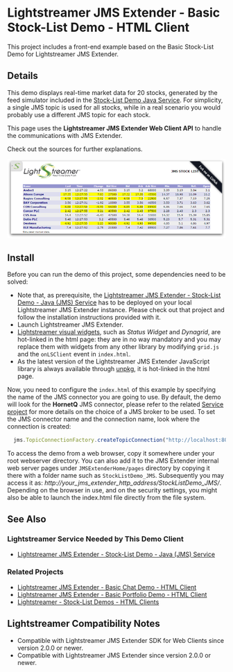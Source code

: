# Lightstreamer JMS Extender - Basic Stock-List Demo - HTML Client

<!-- START DESCRIPTION lightstreamer-jms-example-stocklist-client-javascript -->

This project includes a front-end example based on the Basic Stock-List Demo for Lightstreamer JMS Extender.

## Details

This demo displays real-time market data for 20 stocks, generated by the feed simulator included in the [Stock-List Demo Java Service](https://github.com/Lightstreamer/Lightstreamer-JMS-example-StockList-service-java). For simplicity, a single JMS topic is used for all stocks, while in a real scenario you would probably use a different JMS topic for each stock.

This page uses the **Lightstreamer JMS Extender Web Client API** to handle the communications with JMS Extender.

Check out the sources for further explanations.

![screenshot](screen-large.png)

<!-- END DESCRIPTION lightstreamer-jms-example-stocklist-client-javascript -->

## Install

Before you can run the demo of this project, some dependencies need to be solved:

* Note that, as prerequisite, the [Lightstreamer JMS Extender - Stock-List Demo - Java (JMS) Service](https://github.com/Lightstreamer/Lightstreamer-JMS-example-StockList-service-java) has to be deployed on your local Lightstreamer JMS Extender instance. Please check out that project and follow the installation instructions provided with it.
* Launch Lightstreamer JMS Extender.
* [Lightstreamer visual widgets](https://demos.lightstreamer.com/commons/lightstreamer-widgets.js), such as  _Status Widget_ and _Dynagrid_, are hot-linked in the html page: they are in no way mandatory and you may replace them with widgets from any other library by modifying `grid.js` and the `onLSClient` event in `index.html`.
* As the latest version of the Lightstreamer JMS Extender JavaScript library is always available through [unpkg](https://unpkg.com/lightstreamer-jms-web-client), it is hot-linked in the html page.


Now, you need to configure the `index.html` of this example by specifying the name of the JMS connector you are going to use. By default, the demo will look for the **HornetQ** JMS connector, please refer to the related [Service project](https://github.com/Lightstreamer/Lightstreamer-JMS-example-StockList-service-java) for more details on the choice of a JMS broker to be used.
To set the JMS connector name and the connection name, look where the connection is created:

```js
  jms.TopicConnectionFactory.createTopicConnection("http://localhost:8080/", "HornetQ", null, null, {
```

To access the demo from a web browser, copy it somewhere under your root webserver directory. You can also add it to the JMS Extender internal web server pages under `JMSExtenderHome/pages` directory by copying it there with a folder name such as `StockListDemo_JMS`. Subsequently you may access it as: <i>http://_your_jms_extender_http_address_/StockListDemo_JMS/</i>.
Depending on the browser in use, and on the security settings, you might also be able to launch the index.html file directly from the file system.


## See Also

### Lightstreamer Service Needed by This Demo Client

<!-- START RELATED_ENTRIES -->
* [Lightstreamer JMS Extender - Stock-List Demo - Java (JMS) Service](https://github.com/Lightstreamer/Lightstreamer-JMS-example-StockList-service-java)

<!-- END RELATED_ENTRIES -->
### Related Projects

* [Lightstreamer JMS Extender - Basic Chat Demo - HTML Client](https://github.com/Lightstreamer/Lightstreamer-JMS-example-Chat-client-javascript)
* [Lightstreamer JMS Extender - Basic Portfolio Demo - HTML Client](https://github.com/Lightstreamer/Lightstreamer-JMS-example-Portfolio-client-javascript)
* [Lightstreamer - Stock-List Demos - HTML Clients](https://github.com/Lightstreamer/Lightstreamer-example-StockList-client-javascript)

## Lightstreamer Compatibility Notes

* Compatible with Lightstreamer JMS Extender SDK for Web Clients since version 2.0.0 or newer.
* Compatible with Lightstreamer JMS Extender since version 2.0.0 or newer.
